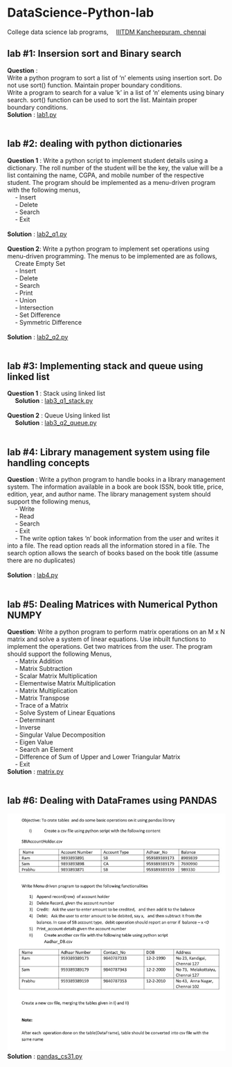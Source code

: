 # DataScience-Python-lab
College data science lab programs, &emsp;[IIITDM Kancheepuram, chennai](http://www.iiitdm.ac.in)

## lab #1: Insersion sort and Binary search
**Question** : 
<br>Write a python program to sort a list of ‘n’ elements using insertion sort. Do not use sort() function. Maintain proper boundary conditions.
<br>Write a program to search for a value ‘k’ in a list of ‘n’ elements using binary search. sort() function can be used to sort the list. Maintain proper boundary conditions.
<br>
**Solution** : [lab1.py](https://github.com/datvi-031/dataScience-Python-lab/blob/main/lab2_q1.py) <br><br>

## lab #2: dealing with python dictionaries
**Question 1** : Write a python script to implement student details using a dictionary. The roll number of the student will be the key, the value will be a list containing the name, CGPA, and mobile number of the respective student. The program should be implemented as a menu-driven program with the following menus,<br>
&emsp; - Insert<br>
&emsp; - Delete<br>
&emsp; - Search<br>
&emsp; - Exit<br><br>
**Solution** : [lab2_q1.py](https://github.com/datvi-031/dataScience-Python-lab/blob/main/lab2_q1.py) <br><br>
**Question 2**: Write a python program to implement set operations using menu-driven programming. The menus to be implemented are as follows,<br>
&emsp; Create Empty Set<br>
&emsp; - Insert<br>
&emsp; - Delete<br>
&emsp; - Search<br>
&emsp; - Print<br>
&emsp; - Union<br>
&emsp; - Intersection<br>
&emsp; - Set Difference<br>
&emsp; - Symmetric Difference<br><br>
**Solution** : [lab2_q2.py](https://github.com/datvi-031/dataScience-Python-lab/blob/main/lab2_q2.py) <br><br>
## lab #3: Implementing stack and queue using linked list
**Question 1** : Stack using linked list<br> &emsp; **Solution** : [lab3_q1_stack.py](https://github.com/datvi-031/dataScience-Python-lab/blob/main/lab3_q1_stack.py) <br><br>
**Question 2** : Queue Using linked list<br> &emsp; **Solution** : [lab3_q2_queue.py](https://github.com/datvi-031/dataScience-Python-lab/blob/main/lab3_q2_queue.py) <br><br>
## lab #4: Library management system using file handling concepts
**Question** : Write a python program to handle books in a library management system. The information available in a book are book ISSN, book title, price, edition, year, and author name. The library management system should support the following menus,<br>
&emsp; - Write<br>
&emsp; - Read<br>
&emsp; - Search<br>
&emsp; - Exit<br>
&emsp; - The write option takes ‘n’ book information from the user and writes it into a file. The read option reads all the information stored in a file. The search option allows the search of books based on the book title (assume there are no duplicates)<br><br>
**Solution** : [lab4.py](https://github.com/datvi-031/dataScience-Python-lab/blob/main/lab4.py) <br><br>

## lab #5: Dealing Matrices with Numerical Python NUMPY
**Question**: Write a python program to perform matrix operations on an M x N matrix and solve a system of linear equations. Use inbuilt functions to implement the operations. Get two matrices from the user. The program should support the following Menus,<br>
&emsp; - Matrix Addition<br>
&emsp; - Matrix Subtraction<br>
&emsp; - Scalar Matrix Multiplication<br>
&emsp; - Elementwise Matrix Multiplication<br>
&emsp; - Matrix Multiplication<br>
&emsp; - Matrix Transpose<br>
&emsp; - Trace of a Matrix<br>
&emsp; - Solve System of Linear Equations<br>
&emsp; - Determinant<br>
&emsp; - Inverse<br>
&emsp; - Singular Value Decomposition<br>
&emsp; - Eigen Value<br>
&emsp; - Search an Element<br>
&emsp; - Difference of Sum of Upper and Lower Triangular Matrix<br>
&emsp; - Exit<br>
**Solution** : [matrix.py](https://github.com/datvi-031/dataScience-Python-lab/blob/main/matrix.py) <br><br>

## lab #6: Dealing with DataFrames using PANDAS
<img src="https://github.com/datvi-031/dataScience-Python-lab/blob/main/lab_img.jpeg" alt="MarineGEO circle logo"/><br>
**Solution** : [pandas_cs31.py](https://github.com/datvi-031/dataScience-Python-lab/blob/main/pandas_cs31.py) <br><br>
